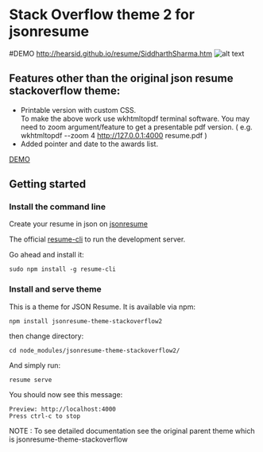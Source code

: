 # Stack Overflow theme 2 for jsonresume 

#DEMO 
http://hearsid.github.io/resume/SiddharthSharma.htm
![alt text](https://raw.githubusercontent.com/hearsid/jsonresume-theme-stackoverflow2/master/sample/sample.png)


## Features other than the original json resume stackoverflow theme: ##
* Printable version with custom CSS. <br/>
To make the above work use wkhtmltopdf terminal software. You may need to zoom argument/feature to get a presentable pdf version. ( e.g. wkhtmltopdf --zoom 4 http://127.0.0.1:4000   resume.pdf )
* Added pointer and date to the awards list.

[DEMO](https://themes.jsonresume.org/stackoverflow2)

## Getting started

### Install the command line

Create your resume in json on [jsonresume](https://jsonresume.org)

The official [resume-cli](https://github.com/jsonresume/resume-cli) to run the development server.

Go ahead and install it:

```
sudo npm install -g resume-cli
```
### Install and serve theme

This is a theme for JSON Resume. It is available via npm:

```
npm install jsonresume-theme-stackoverflow2
```

then change directory: 

`cd node_modules/jsonresume-theme-stackoverflow2/`

And simply run:

```
resume serve
```

You should now see this message:

```
Preview: http://localhost:4000
Press ctrl-c to stop
```

NOTE : To see detailed documentation see the original parent theme which is jsonresume-theme-stackoverflow
